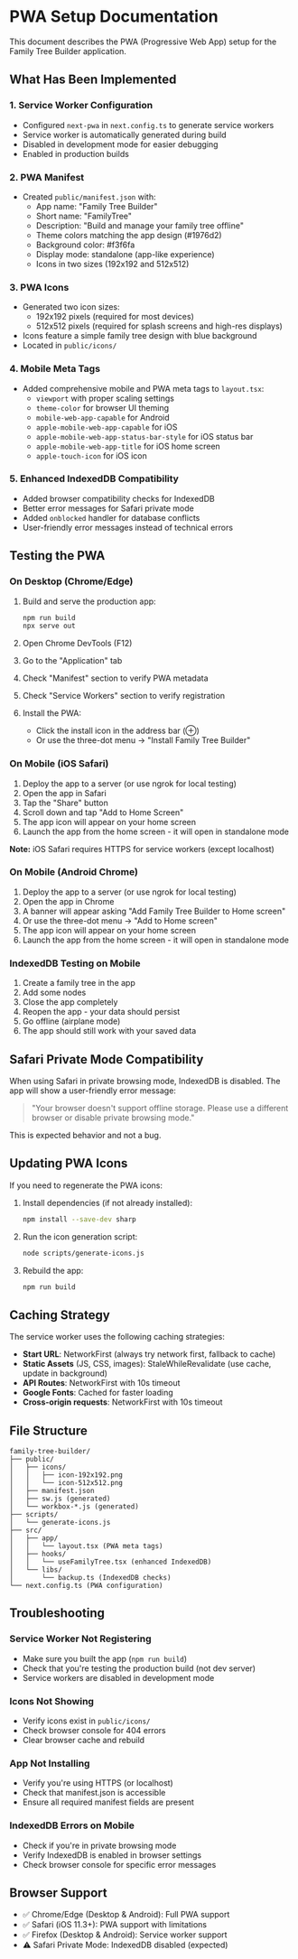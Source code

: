 # PWA Setup Documentation

This document describes the PWA (Progressive Web App) setup for the Family Tree Builder application.

## What Has Been Implemented

### 1. Service Worker Configuration
- Configured `next-pwa` in `next.config.ts` to generate service workers
- Service worker is automatically generated during build
- Disabled in development mode for easier debugging
- Enabled in production builds

### 2. PWA Manifest
- Created `public/manifest.json` with:
  - App name: "Family Tree Builder"
  - Short name: "FamilyTree"
  - Description: "Build and manage your family tree offline"
  - Theme colors matching the app design (#1976d2)
  - Background color: #f3f6fa
  - Display mode: standalone (app-like experience)
  - Icons in two sizes (192x192 and 512x512)

### 3. PWA Icons
- Generated two icon sizes:
  - 192x192 pixels (required for most devices)
  - 512x512 pixels (required for splash screens and high-res displays)
- Icons feature a simple family tree design with blue background
- Located in `public/icons/`

### 4. Mobile Meta Tags
- Added comprehensive mobile and PWA meta tags to `layout.tsx`:
  - `viewport` with proper scaling settings
  - `theme-color` for browser UI theming
  - `mobile-web-app-capable` for Android
  - `apple-mobile-web-app-capable` for iOS
  - `apple-mobile-web-app-status-bar-style` for iOS status bar
  - `apple-mobile-web-app-title` for iOS home screen
  - `apple-touch-icon` for iOS icon

### 5. Enhanced IndexedDB Compatibility
- Added browser compatibility checks for IndexedDB
- Better error messages for Safari private mode
- Added `onblocked` handler for database conflicts
- User-friendly error messages instead of technical errors

## Testing the PWA

### On Desktop (Chrome/Edge)

1. Build and serve the production app:
   ```bash
   npm run build
   npx serve out
   ```

2. Open Chrome DevTools (F12)
3. Go to the "Application" tab
4. Check "Manifest" section to verify PWA metadata
5. Check "Service Workers" section to verify registration
6. Install the PWA:
   - Click the install icon in the address bar (⊕)
   - Or use the three-dot menu → "Install Family Tree Builder"

### On Mobile (iOS Safari)

1. Deploy the app to a server (or use ngrok for local testing)
2. Open the app in Safari
3. Tap the "Share" button
4. Scroll down and tap "Add to Home Screen"
5. The app icon will appear on your home screen
6. Launch the app from the home screen - it will open in standalone mode

**Note:** iOS Safari requires HTTPS for service workers (except localhost)

### On Mobile (Android Chrome)

1. Deploy the app to a server (or use ngrok for local testing)
2. Open the app in Chrome
3. A banner will appear asking "Add Family Tree Builder to Home screen"
4. Or use the three-dot menu → "Add to Home screen"
5. The app icon will appear on your home screen
6. Launch the app from the home screen - it will open in standalone mode

### IndexedDB Testing on Mobile

1. Create a family tree in the app
2. Add some nodes
3. Close the app completely
4. Reopen the app - your data should persist
5. Go offline (airplane mode)
6. The app should still work with your saved data

## Safari Private Mode Compatibility

When using Safari in private browsing mode, IndexedDB is disabled. The app will show a user-friendly error message:
> "Your browser doesn't support offline storage. Please use a different browser or disable private browsing mode."

This is expected behavior and not a bug.

## Updating PWA Icons

If you need to regenerate the PWA icons:

1. Install dependencies (if not already installed):
   ```bash
   npm install --save-dev sharp
   ```

2. Run the icon generation script:
   ```bash
   node scripts/generate-icons.js
   ```

3. Rebuild the app:
   ```bash
   npm run build
   ```

## Caching Strategy

The service worker uses the following caching strategies:

- **Start URL**: NetworkFirst (always try network first, fallback to cache)
- **Static Assets** (JS, CSS, images): StaleWhileRevalidate (use cache, update in background)
- **API Routes**: NetworkFirst with 10s timeout
- **Google Fonts**: Cached for faster loading
- **Cross-origin requests**: NetworkFirst with 10s timeout

## File Structure

```
family-tree-builder/
├── public/
│   ├── icons/
│   │   ├── icon-192x192.png
│   │   └── icon-512x512.png
│   ├── manifest.json
│   ├── sw.js (generated)
│   └── workbox-*.js (generated)
├── scripts/
│   └── generate-icons.js
├── src/
│   ├── app/
│   │   └── layout.tsx (PWA meta tags)
│   ├── hooks/
│   │   └── useFamilyTree.tsx (enhanced IndexedDB)
│   └── libs/
│       └── backup.ts (IndexedDB checks)
└── next.config.ts (PWA configuration)
```

## Troubleshooting

### Service Worker Not Registering
- Make sure you built the app (`npm run build`)
- Check that you're testing the production build (not dev server)
- Service workers are disabled in development mode

### Icons Not Showing
- Verify icons exist in `public/icons/`
- Check browser console for 404 errors
- Clear browser cache and rebuild

### App Not Installing
- Verify you're using HTTPS (or localhost)
- Check that manifest.json is accessible
- Ensure all required manifest fields are present

### IndexedDB Errors on Mobile
- Check if you're in private browsing mode
- Verify IndexedDB is enabled in browser settings
- Check browser console for specific error messages

## Browser Support

- ✅ Chrome/Edge (Desktop & Android): Full PWA support
- ✅ Safari (iOS 11.3+): PWA support with limitations
- ✅ Firefox (Desktop & Android): Service worker support
- ⚠️ Safari Private Mode: IndexedDB disabled (expected)
